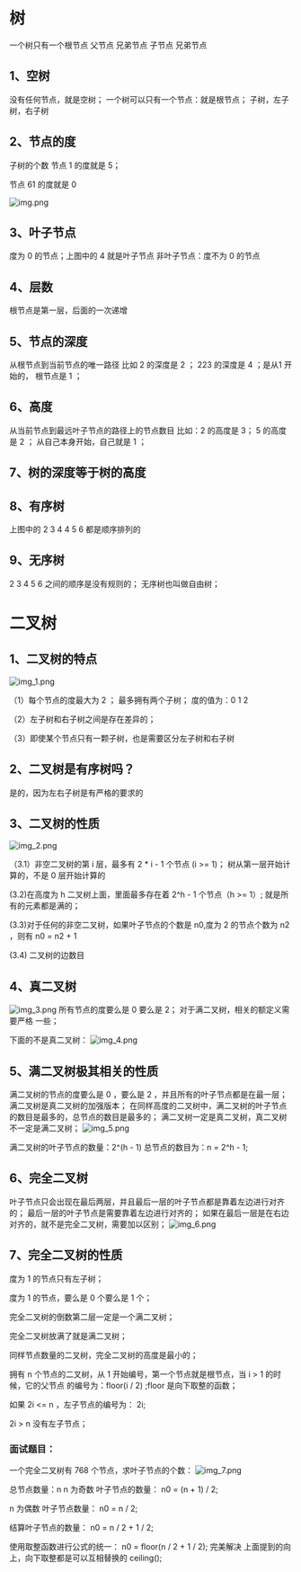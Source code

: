 # 树

一个树只有一个根节点 父节点 兄弟节点 子节点 兄弟节点

## 1、空树

没有任何节点，就是空树； 一个树可以只有一个节点：就是根节点； 子树，左子树，右子树

## 2、节点的度

子树的个数 节点 1 的度就是 5；

节点 61 的度就是 0

![img.png](img.png)

## 3、叶子节点

度为 0 的节点；上图中的 4 就是叶子节点 非叶子节点：度不为 0 的节点

## 4、层数

根节点是第一层，后面的一次递增

## 5、节点的深度

从根节点到当前节点的唯一路径 比如 2 的深度是 2 ； 223 的深度是 4 ；是从1 开始的， 根节点是 1 ；

## 6、高度

从当前节点到最远叶子节点的路径上的节点数目 比如：2 的高度是 3； 5 的高度是 2 ； 从自己本身开始，自己就是 1 ；

## 7、树的深度等于树的高度

## 8、有序树

上图中的 2 3 4 4 5 6 都是顺序排列的

## 9、无序树

2 3 4 5 6 之间的顺序是没有规则的； 无序树也叫做自由树；

# 二叉树

## 1、二叉树的特点

![img_1.png](img_1.png)

（1）每个节点的度最大为 2 ； 最多拥有两个子树； 度的值为：0 1 2

（2）左子树和右子树之间是存在差异的；

（3）即使某个节点只有一颗子树，也是需要区分左子树和右子树

## 2、二叉树是有序树吗？

是的，因为左右子树是有严格的要求的

## 3、二叉树的性质

![img_2.png](img_2.png)

（3.1）非空二叉树的第 i 层，最多有 2 * i - 1 个节点 (i >= 1)； 树从第一层开始计算的，不是 0 层开始计算的

(3.2)在高度为 h 二叉树上面，里面最多存在着 2^h - 1 个节点（h >= 1）; 就是所有的元素都是满的；

(3.3)对于任何的非空二叉树，如果叶子节点的个数是 n0,度为 2 的节点个数为 n2 ，则有 n0 = n2 + 1

(3.4) 二叉树的边数目

## 4、真二叉树

![img_3.png](img_3.png)
所有节点的度要么是 0 要么是 2； 对于满二叉树，相关的额定义需要严格 一些；

下面的不是真二叉树：
![img_4.png](img_4.png)

## 5、满二叉树极其相关的性质

满二叉树的节点的度要么是 0 ，要么是 2 ，并且所有的叶子节点都是在最一层； 满二叉树是真二叉树的加强版本； 在同样高度的二叉树中，满二叉树的叶子节点的数目是最多的，总节点的数目是最多的；
满二叉树一定是真二叉树，真二叉树不一定是满二叉树；
![img_5.png](img_5.png)

满二叉树的叶子节点的数量：2^(h - 1)
总节点的数目为：n = 2^h - 1;

## 6、完全二叉树

叶子节点只会出现在最后两层，并且最后一层的叶子节点都是靠着左边进行对齐的； 最后一层的叶子节点是需要靠着左边进行对齐的； 如果在最后一层是在右边对齐的，就不是完全二叉树，需要加以区别；
![img_6.png](img_6.png)

## 7、完全二叉树的性质

度为 1 的节点只有左子树；

度为 1 的节点，要么是 0 个要么是 1 个；

完全二叉树的倒数第二层一定是一个满二叉树；

完全二叉树放满了就是满二叉树；

同样节点数量的二叉树，完全二叉树的高度是最小的；

拥有 n 个节点的二叉树，从 1 开始编号，第一个节点就是根节点，当 i > 1 的时候，它的父节点 的编号为：floor(i / 2) ;floor 是向下取整的函数；

如果 2i <= n ，左子节点的编号为： 2i;

2i > n 没有左子节点；

### 面试题目：

一个完全二叉树有 768 个节点，求叶子节点的个数：
![img_7.png](img_7.png)

总节点数量：n n 为奇数 叶子节点的数量： n0 = (n + 1) / 2;

n 为偶数 叶子节点数量： n0 = n / 2;

结算叶子节点的数量： n0 = n / 2 + 1 / 2;

使用取整函数进行公式的统一： n0 = floor(n / 2 + 1 / 2); 完美解决 上面提到的向上，向下取整都是可以互相替换的 ceiling();

